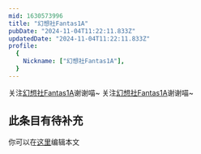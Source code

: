 ```yaml
---
mid: 1630573996
title: "幻想社Fantas1A"
pubDate: "2024-11-04T11:22:11.833Z"
updatedDate: "2024-11-04T11:22:11.833Z"
profile:
  {
    Nickname: ["幻想社Fantas1A"],
  }
---
```


关注[幻想社Fantas1A](https://space.bilibili.com/1630573996)谢谢喵~ 关注[幻想社Fantas1A](https://space.bilibili.com/1630573996)谢谢喵~

## 此条目有待补充
你可以在[这里](https://github.com/Yuhanawa/VTuber.ICU/edit/master/src/content/v/幻想社Fantas1A/index.md)编辑本文

